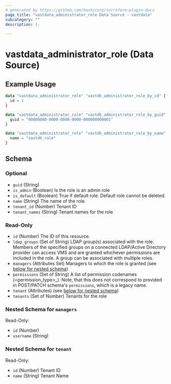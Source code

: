 ```yaml
---
# generated by https://github.com/hashicorp/terraform-plugin-docs
page_title: "vastdata_administrator_role Data Source - vastdata"
subcategory: ""
description: |-
  
---
```


# vastdata_administrator_role (Data Source)



## Example Usage

```terraform
data "vastdata_administrator_role" "vastdb_administrator_role_by_id" {
  id = 1
}

data "vastdata_administrator_role" "vastdb_administrator_role_by_guid" {
  guid = "00000000-0000-0000-0000-000000000001"
}

data "vastdata_administrator_role" "vastdb_administrator_role_by_name" {
  name = "vastdb_role"
}
```

<!-- schema generated by tfplugindocs -->
## Schema

### Optional

- `guid` (String)
- `is_admin` (Boolean) Is the role is an admin role
- `is_default` (Boolean) True if default role. Default role cannot be deleted.
- `name` (String) The name of the role.
- `tenant_id` (Number) Tenant ID
- `tenant_names` (String) Tenant names for the role

### Read-Only

- `id` (Number) The ID of this resource.
- `ldap_groups` (Set of String) LDAP group(s) associated with the role. Members of the specified groups on a connected LDAP/Active Directory provider can access VMS and are granted whichever permissions are included in the role. A group can be associated with multiple roles.
- `managers` (Attributes Set) Managers to which the role is granted (see [below for nested schema](#nestedatt--managers))
- `permissions` (Set of String) A list of permission codenames (<permission_type>_<realm>).
Note, that this does not correspond to provided in POST/PATCH schema's `permissions`, which is a legacy name.
- `tenant` (Attributes) (see [below for nested schema](#nestedatt--tenant))
- `tenants` (Set of Number) Tenants for the role

<a id="nestedatt--managers"></a>
### Nested Schema for `managers`

Read-Only:

- `id` (Number)
- `username` (String)


<a id="nestedatt--tenant"></a>
### Nested Schema for `tenant`

Read-Only:

- `id` (Number) Tenant ID
- `name` (String) Tenant Name
